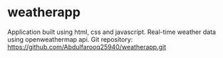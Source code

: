 # weatherapp
Application built using html, css and javascript.
Real-time weather data using openweathermap api.
Git repository: https://github.com/Abdulfarooq25940/weatherapp.git
